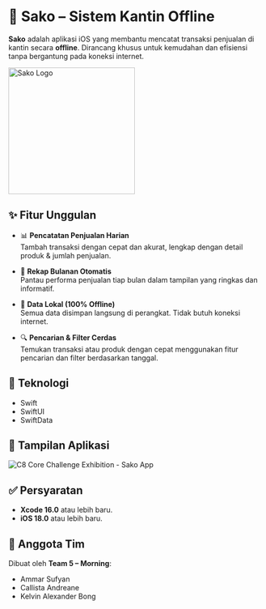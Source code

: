# 🧾 Sako – Sistem Kantin Offline

**Sako** adalah aplikasi iOS yang membantu mencatat transaksi penjualan di kantin secara **offline**. Dirancang khusus untuk kemudahan dan efisiensi tanpa bergantung pada koneksi internet.

<img src="https://github.com/user-attachments/assets/9e2d4e3c-6bba-4d01-9ef6-0bf78df49665" width="250px" alt="Sako Logo">

## ✨ Fitur Unggulan

- 📊 **Pencatatan Penjualan Harian**  
  Tambah transaksi dengan cepat dan akurat, lengkap dengan detail produk & jumlah penjualan.

- 📅 **Rekap Bulanan Otomatis**  
  Pantau performa penjualan tiap bulan dalam tampilan yang ringkas dan informatif.

- 💾 **Data Lokal (100% Offline)**  
  Semua data disimpan langsung di perangkat. Tidak butuh koneksi internet.

- 🔍 **Pencarian & Filter Cerdas**  
  Temukan transaksi atau produk dengan cepat menggunakan fitur pencarian dan filter berdasarkan tanggal.

## 🚀 Teknologi

- Swift
- SwiftUI
- SwiftData

## 📸 Tampilan Aplikasi

![C8 Core Challenge Exhibition - Sako App](https://github.com/user-attachments/assets/5b955dc5-00dd-4d18-89cc-500210eeab07)

## ✅ Persyaratan

- **Xcode 16.0** atau lebih baru.
- **iOS 18.0** atau lebih baru.

## 👥 Anggota Tim

Dibuat oleh **Team 5 – Morning**:
- Ammar Sufyan  
- Callista Andreane  
- Kelvin Alexander Bong
